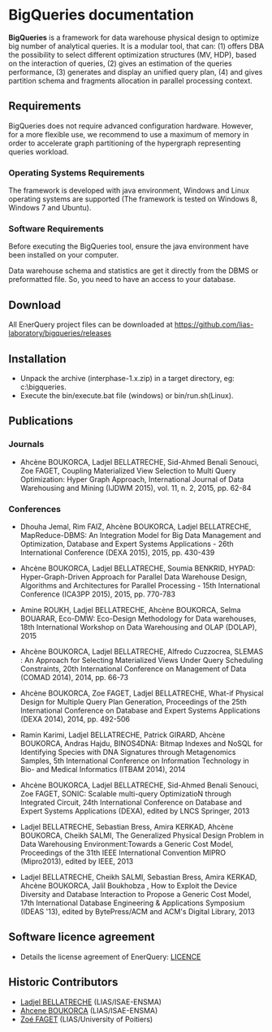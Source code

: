 # BigQueries documentation

**BigQueries** is a framework for data warehouse physical design to optimize big number of analytical queries. It is a modular tool, that can: (1) offers DBA the possibility to select different optimization structures (MV, HDP), based on the interaction of queries, (2) gives an estimation of the queries performance, (3) generates and display an unified query plan, (4) and gives partition schema and fragments allocation in parallel processing context.

## Requirements

BigQueries does not require advanced configuration hardware. However, for a more flexible use, we recommend to use a maximum of memory in order to accelerate graph partitioning of the hypergraph representing queries workload.

### Operating Systems Requirements

The framework is developed with java environment, Windows and Linux operating systems are supported (The framework is tested on Windows 8, Windows 7 and Ubuntu).

### Software Requirements

Before executing the BigQueries tool, ensure the java environment have been installed on your computer.

Data warehouse schema and statistics are get it directly from the DBMS or preformatted file. So, you need to have an access to your database.

## Download

All EnerQuery project files can be downloaded at https://github.com/lias-laboratory/bigqueries/releases

## Installation

* Unpack the archive (interphase-1.x.zip) in a target directory, eg: c:\bigqueries.
* Execute the bin/execute.bat file (windows) or bin/run.sh(Linux).

## Publications

### Journals

* Ahcène BOUKORCA, Ladjel BELLATRECHE, Sid-Ahmed Benali Senouci, Zoe FAGET, Coupling Materialized View Selection to Multi Query Optimization: Hyper Graph Approach, International Journal of Data Warehousing and Mining (IJDWM 2015), vol. 11, n. 2, 2015, pp. 62-84

### Conferences

* Dhouha Jemal, Rim FAIZ, Ahcène BOUKORCA, Ladjel BELLATRECHE, MapReduce-DBMS: An Integration Model for Big Data Management and Optimization, Database and Expert Systems Applications - 26th International Conference (DEXA 2015), 2015, pp. 430-439

* Ahcène BOUKORCA, Ladjel BELLATRECHE, Soumia BENKRID, HYPAD: Hyper-Graph-Driven Approach for Parallel Data Warehouse Design, Algorithms and Architectures for Parallel Processing - 15th International Conference (ICA3PP 2015), 2015, pp. 770-783

* Amine ROUKH, Ladjel BELLATRECHE, Ahcène BOUKORCA, Selma BOUARAR, Eco-DMW: Eco-Design Methodology for Data warehouses, 18th International Workshop on Data Warehousing and OLAP (DOLAP), 2015

* Ahcène BOUKORCA, Ladjel BELLATRECHE, Alfredo Cuzzocrea, SLEMAS : An Approach for Selecting Materialized Views Under Query Scheduling Constraints, 20th International Conference on Management of Data (COMAD 2014), 2014, pp. 66-73

* Ahcène BOUKORCA, Zoe FAGET, Ladjel BELLATRECHE, What-if Physical Design for Multiple Query Plan Generation, Proceedings of the 25th International Conference on Database and Expert Systems Applications (DEXA 2014), 2014, pp. 492-506

* Ramin Karimi, Ladjel BELLATRECHE, Patrick GIRARD, Ahcène BOUKORCA, Andras Hajdu, BINOS4DNA: Bitmap Indexes and NoSQL for Identifying Species with DNA Signatures through Metagenomics Samples, 5th International Conference on Information Technology in Bio- and Medical Informatics (ITBAM 2014), 2014

* Ahcène BOUKORCA, Ladjel BELLATRECHE, Sid-Ahmed Benali Senouci, Zoe FAGET, SONIC: Scalable multi-query OptimizatioN through Integrated Circuit, 24th International Conference on Database and Expert Systems Applications (DEXA), edited by LNCS Springer, 2013

* Ladjel BELLATRECHE, Sebastian Bress, Amira KERKAD, Ahcène BOUKORCA, Cheikh SALMI, The Generalized Physical Design Problem in Data Warehousing Environment:Towards a Generic Cost Model, Proceedings of the 31th IEEE International Convention MIPRO (Mipro2013), edited by IEEE, 2013

* Ladjel BELLATRECHE, Cheikh SALMI, Sebastian Bress, Amira KERKAD, Ahcène BOUKORCA, Jalil Boukhobza , How to Exploit the Device Diversity and Database Interaction to Propose a Generic Cost Model, 17th International Database Engineering & Applications Symposium (IDEAS '13), edited by BytePress/ACM and ACM's Digital Library, 2013

## Software licence agreement

* Details the license agreement of EnerQuery: [LICENCE](LICENCE)

## Historic Contributors

* [Ladjel BELLATRECHE](https://www.lias-lab.fr/members/bellatreche/) (LIAS/ISAE-ENSMA)
* [Ahcene BOUKORCA](https://www.lias-lab.fr/fr/members/ahceneboukorca/) (LIAS/ISAE-ENSMA)
* [Zoé FAGET](https://www.lias-lab.fr/fr/members/zoefaget/) (LIAS/University of Poitiers)
    
